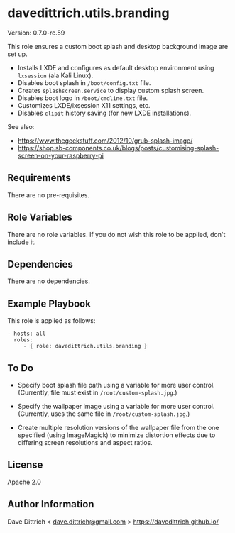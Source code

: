 davedittrich.utils.branding
===========================

Version: 0.7.0-rc.59

This role ensures a custom boot splash and desktop background image are
set up.

* Installs LXDE and configures as default desktop environment using
  `lxsession` (ala Kali Linux).
* Disables boot splash in `/boot/config.txt` file.
* Creates `splashscreen.service` to display custom splash screen.
* Disables boot logo in `/boot/cmdline.txt` file.
* Customizes LXDE/lxsession X11 settings, etc.
* Disables `clipit` history saving (for new LXDE installations).

See also:

* https://www.thegeekstuff.com/2012/10/grub-splash-image/
* https://shop.sb-components.co.uk/blogs/posts/customising-splash-screen-on-your-raspberry-pi


Requirements
------------

There are no pre-requisites.

Role Variables
--------------

There are no role variables. If you do not wish this role to be applied, don't include it.

Dependencies
------------

There are no dependencies.

Example Playbook
----------------

This role is applied as follows:

    - hosts: all
      roles:
         - { role: davedittrich.utils.branding }

To Do
-----

* Specify boot splash file path using a variable for more user control.
  (Currently, file must exist in `/root/custom-splash.jpg`.)

* Specify the wallpaper image using a variable for more user control.
  (Currently, uses the same file in `/root/custom-splash.jpg`.)

* Create multiple resolution versions of the wallpaper file from the
  one specified (using ImageMagick) to minimize distortion effects
  due to differing screen resolutions and aspect ratios.

License
-------

Apache 2.0

Author Information
------------------

Dave Dittrich < dave.dittrich@gmail.com >
https://davedittrich.github.io/
